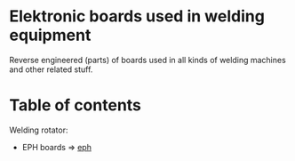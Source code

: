 # Elektronic boards used in welding equipment

Reverse engineered (parts) of boards used in all kinds of welding machines and other related stuff.


# Table of contents

Welding rotator:

* EPH boards => [eph](eph/readme.md)
